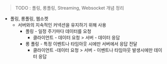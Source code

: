 > TODO : 폴링, 롱폴링, Streaming, Websocket 개념 정리

- 폴링, 롱폴링, 웹소켓
    - 서버와의 지속적인 커넥션을 유지하기 위해 사용
        - 폴링 - 일정 주기마다 데이터를 요청
            - 클라이언트 - 데이터 요청 > 서버 - 데이터 응답
        - 롱 폴링 - 특정 이벤트나 타임아웃 시에만 서버에서 응답 전달
            - 클라이언트 -데이터 요청 > 서버 - 이벤트나 타임아웃 발생시에만 데이터 응답